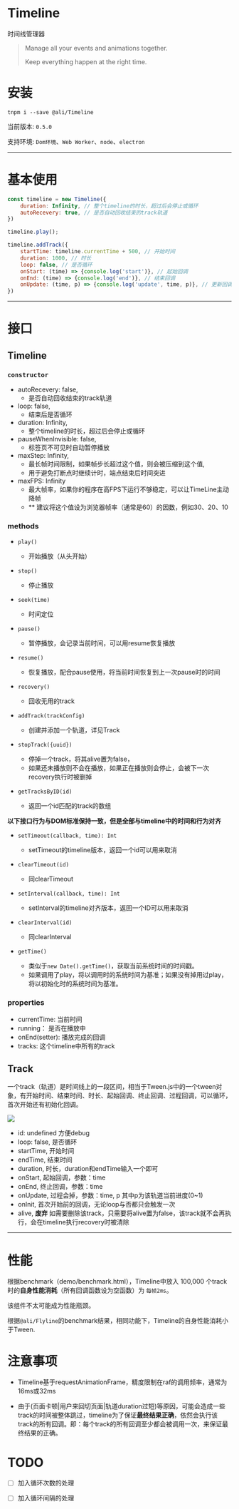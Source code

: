 # Timeline

时间线管理器

> Manage all your events and animations together.
>
> Keep everything happen at the right time.



# 安装

`tnpm i --save @ali/Timeline`

当前版本: `0.5.0`

支持环境: `Dom环境`、`Web Worker`、`node`、`electron`

---

# 基本使用

```javascript
const timeline = new Timeline({
    duration: Infinity, // 整个timeline的时长，超过后会停止或循环
    autoRecevery: true, // 是否自动回收结束的track轨道
})

timeline.play();

timeline.addTrack({
    startTime: timeline.currentTime + 500, // 开始时间
    duration: 1000, // 时长
    loop: false, // 是否循环
    onStart: (time) => {console.log('start')}, // 起始回调
    onEnd: (time) => {console.log('end')}, // 结束回调
    onUpdate: (time, p) => {console.log('update', time, p)}, // 更新回调
})
```

---

# 接口

## **Timeline**

### `constructor`

- autoRecevery: false,
    - 是否自动回收结束的track轨道
- loop: false,
    - 结束后是否循环
- duration: Infinity,
    - 整个timeline的时长，超过后会停止或循环
- pauseWhenInvisible: false,
    - 标签页不可见时自动暂停播放
- maxStep: Infinity,
    - 最长帧时间限制，如果帧步长超过这个值，则会被压缩到这个值,
    - 用于避免打断点时继续计时，端点结束后时间突进
- maxFPS: Infinity
    - 最大帧率，如果你的程序在高FPS下运行不够稳定，可以让TimeLine主动降帧
    - ** 建议将这个值设为浏览器帧率（通常是60）的因数，例如30、20、10

### methods

- `play()`
    - 开始播放（从头开始）

- `stop()`
    - 停止播放


- `seek(time)`
    - 时间定位

- `pause()`
    - 暂停播放，会记录当前时间，可以用resume恢复播放

- `resume()`
    - 恢复播放，配合pause使用，将当前时间恢复到上一次pause时的时间

- `recovery()`
    - 回收无用的track

- `addTrack(trackConfig)`
    - 创建并添加一个轨道，详见Track

- `stopTrack({uuid})`
    - 停掉一个track，将其alive置为false，
    - 如果还未播放则不会在播放，如果正在播放则会停止，会被下一次recovery执行时被删掉

- `getTracksByID(id)`
    - 返回一个id匹配的track的数组


**以下接口行为与DOM标准保持一致，但是全部与timeline中的时间和行为对齐**


- `setTimeout(callback, time): Int`
    - setTimeout的timeline版本，返回一个id可以用来取消

- `clearTimeout(id)`
    - 同clearTimeout

- `setInterval(callback, time): Int`
    - setInterval的timeline对齐版本，返回一个ID可以用来取消

- `clearInterval(id)`
    - 同clearInterval

- `getTime()`
    - 类似于`new Date().getTime()`，获取当前系统时间的时间戳。
    - 如果调用了play，将以调用时的系统时间为基准；如果没有掉用过play，将以初始化时的系统时间为基准。


### properties

- currentTime: 当前时间
- running： 是否在播放中
- onEnd(setter): 播放完成的回调
- tracks: 这个timeline中所有的track


## **Track**

一个track（轨道）是时间线上的一段区间，相当于Tween.js中的一个tween对象，有开始时间、结束时间、时长、起始回调、终止回调、过程回调，可以循环，首次开始还有初始化回调。

![](https://img.alicdn.com/tfs/TB1yL.4ebGYBuNjy0FoXXciBFXa-2382-482.png)


- id: undefined 方便debug
- loop: false,  是否循环
- startTime,    开始时间
- endTime,      结束时间
- duration,     时长，duration和endTime输入一个即可
- onStart,      起始回调，参数：time
- onEnd,        终止回调，参数：time
- onUpdate,     过程会掉，参数：time, p 其中p为该轨道当前进度(0~1)
- onInit,       首次开始前的回调，无论loop与否都只会触发一次
- alive,        **废弃** 如需要删除该track，只需要将alive置为false，该track就不会再执行，会在timeline执行recovery时被清除

---

# 性能

根据benchmark（demo/benchmark.html），Timeline中放入 100,000 个track时的**自身性能消耗**（所有回调函数设为空函数）为 `每帧2ms`。

该组件不太可能成为性能瓶颈。

根据`@ali/Flyline`的benchmark结果，相同功能下，Timeline的自身性能消耗小于Tween.

# 注意事项

- Timeline基于requestAnimationFrame，精度限制在raf的调用频率，通常为16ms或32ms

- 由于(页面卡顿|用户来回切页面|轨道duration过短)等原因，可能会造成一些track的时间被整体跳过，timeline为了保证**最终结果正确**，依然会执行该track的所有回调。即：每个track的所有回调至少都会被调用一次，来保证最终结果的正确。


# TODO

- [ ] 加入循环次数的处理

- [ ] 加入循环间隔的处理
